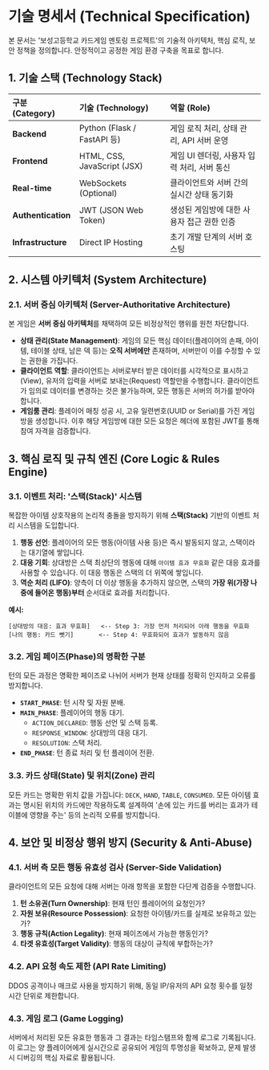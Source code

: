 <!-- TECHNICAL_SPECIFICATION.md -->
# 기술 명세서 (Technical Specification)

본 문서는 '보성고등학교 카드게임 멘토링 프로젝트'의 기술적 아키텍처, 핵심 로직, 보안 정책을 정의합니다. 안정적이고 공정한 게임 환경 구축을 목표로 합니다.

## 1. 기술 스택 (Technology Stack)

| 구분 (Category) | 기술 (Technology) | 역할 (Role) |
| :--- | :--- | :--- |
| **Backend** | Python (Flask / FastAPI 등) | 게임 로직 처리, 상태 관리, API 서버 운영 |
| **Frontend** | HTML, CSS, JavaScript (JSX) | 게임 UI 렌더링, 사용자 입력 처리, 서버 통신 |
| **Real-time**| WebSockets (Optional) | 클라이언트와 서버 간의 실시간 상태 동기화 |
| **Authentication** | JWT (JSON Web Token) | 생성된 게임방에 대한 사용자 접근 권한 인증 |
| **Infrastructure** | Direct IP Hosting | 초기 개발 단계의 서버 호스팅 |

## 2. 시스템 아키텍처 (System Architecture)

### 2.1. 서버 중심 아키텍처 (Server-Authoritative Architecture)

본 게임은 **서버 중심 아키텍처**를 채택하여 모든 비정상적인 행위를 원천 차단합니다.

*   **상태 관리(State Management)**: 게임의 모든 핵심 데이터(플레이어의 손패, 아이템, 테이블 상태, 남은 덱 등)는 **오직 서버에만** 존재하며, 서버만이 이를 수정할 수 있는 권한을 가집니다.
*   **클라이언트 역할**: 클라이언트는 서버로부터 받은 데이터를 시각적으로 표시하고(View), 유저의 입력을 서버로 보내는(Request) 역할만을 수행합니다. 클라이언트가 임의로 데이터를 변경하는 것은 불가능하며, 모든 행동은 서버의 허가를 받아야 합니다.
*   **게임룸 관리**: 플레이어 매칭 성공 시, 고유 일련번호(UUID or Serial)를 가진 게임방을 생성합니다. 이후 해당 게임방에 대한 모든 요청은 헤더에 포함된 JWT를 통해 참여 자격을 검증합니다.

## 3. 핵심 로직 및 규칙 엔진 (Core Logic & Rules Engine)

### 3.1. 이벤트 처리: '스택(Stack)' 시스템

복잡한 아이템 상호작용의 논리적 충돌을 방지하기 위해 **스택(Stack)** 기반의 이벤트 처리 시스템을 도입합니다.

1.  **행동 선언**: 플레이어의 모든 행동(아이템 사용 등)은 즉시 발동되지 않고, 스택이라는 대기열에 쌓입니다.
2.  **대응 기회**: 상대방은 스택 최상단의 행동에 대해 `아이템 효과 무효화` 같은 대응 효과를 사용할 수 있습니다. 이 대응 행동은 스택의 더 위쪽에 쌓입니다.
3.  **역순 처리 (LIFO)**: 양측이 더 이상 행동을 추가하지 않으면, 스택의 **가장 위(가장 나중에 들어온 행동)부터** 순서대로 효과를 처리합니다.

**예시:**
```
[상대방의 대응: 효과 무효화]   <-- Step 3: 가장 먼저 처리되어 아래 행동을 무효화
[나의 행동: 카드 뺏기]       <-- Step 4: 무효화되어 효과가 발동하지 않음
```

### 3.2. 게임 페이즈(Phase)의 명확한 구분

턴의 모든 과정은 명확한 페이즈로 나뉘어 서버가 현재 상태를 정확히 인지하고 오류를 방지합니다.
*   **`START_PHASE`**: 턴 시작 및 자원 분배.
*   **`MAIN_PHASE`**: 플레이어의 행동 대기.
    *   `ACTION_DECLARED`: 행동 선언 및 스택 등록.
    *   `RESPONSE_WINDOW`: 상대방의 대응 대기.
    *   `RESOLUTION`: 스택 처리.
*   **`END_PHASE`**: 턴 종료 처리 및 턴 플레이어 전환.

### 3.3. 카드 상태(State) 및 위치(Zone) 관리

모든 카드는 명확한 위치 값을 가집니다: `DECK`, `HAND`, `TABLE`, `CONSUMED`. 모든 아이템 효과는 명시된 위치의 카드에만 작용하도록 설계하여 '손에 있는 카드를 버리는 효과가 테이블에 영향을 주는' 등의 논리적 오류를 방지합니다.

## 4. 보안 및 비정상 행위 방지 (Security & Anti-Abuse)

### 4.1. 서버 측 모든 행동 유효성 검사 (Server-Side Validation)

클라이언트의 모든 요청에 대해 서버는 아래 항목을 포함한 다단계 검증을 수행합니다.

1.  **턴 소유권(Turn Ownership)**: 현재 턴인 플레이어의 요청인가?
2.  **자원 보유(Resource Possession)**: 요청한 아이템/카드를 실제로 보유하고 있는가?
3.  **행동 규칙(Action Legality)**: 현재 페이즈에서 가능한 행동인가?
4.  **타겟 유효성(Target Validity)**: 행동의 대상이 규칙에 부합하는가?

### 4.2. API 요청 속도 제한 (API Rate Limiting)

DDOS 공격이나 매크로 사용을 방지하기 위해, 동일 IP/유저의 API 요청 횟수를 일정 시간 단위로 제한합니다.

### 4.3. 게임 로그 (Game Logging)

서버에서 처리된 모든 유효한 행동과 그 결과는 타임스탬프와 함께 로그로 기록됩니다. 이 로그는 양 플레이어에게 실시간으로 공유되어 게임의 투명성을 확보하고, 문제 발생 시 디버깅의 핵심 자료로 활용됩니다.
